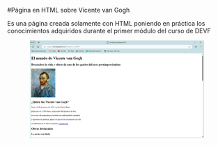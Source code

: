 #Página en HTML sobre Vicente van Gogh

Es una página creada solamente con HTML poniendo en práctica los conocimientos adquiridos durante el primer módulo del curso de DEVF 

<p align="center">
  <img src="./Vista_pagina.png" alt="Tvista de la pagina" width="400">
</p>

